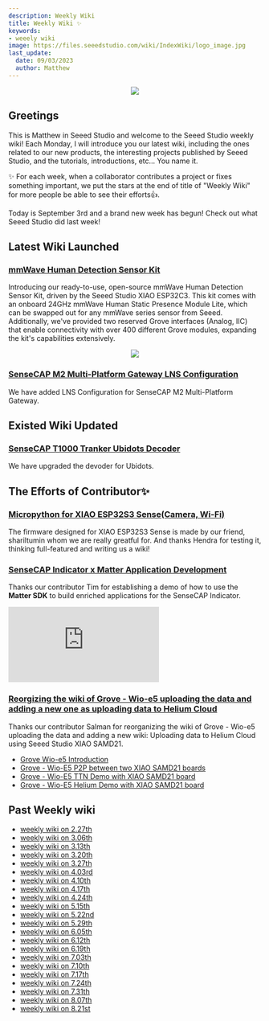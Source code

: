 ```yaml
---
description: Weekly Wiki
title: Weekly Wiki ✨
keywords:
- weeely wiki
image: https://files.seeedstudio.com/wiki/IndexWiki/logo_image.jpg
last_update:
  date: 09/03/2023
  author: Matthew
---
```


<div align="center"><img width={1000} src="https://files.seeedstudio.com/wiki/IndexWiki/logo.png" /></div>

## Greetings

This is Matthew in Seeed Studio and welcome to the Seeed Studio weekly wiki! Each Monday, I will introduce you our latest wiki, including the ones related to our new products, the interesting projects published by Seeed Studio, and the tutorials, introductions, etc... You name it.

✨ For each week, when a collaborator contributes a project or fixes something important, we put the stars at the end of title of "Weekly Wiki" for more people be able to see their efforts👍.

Today is September 3rd and a brand new week has begun! Check out what Seeed Studio did last week!

## Latest Wiki Launched

### [mmWave Human Detection Sensor Kit](https://wiki.seeedstudio.com/mmwave_human_detection_kit/)

Introducing our ready-to-use, open-source mmWave Human Detection Sensor Kit, driven by the Seeed Studio XIAO ESP32C3. This kit comes with an onboard 24GHz mmWave Human Static Presence Module Lite, which can be swapped out for any mmWave series sensor from Seeed. Additionally, we've provided two reserved Grove interfaces (Analog, IIC) that enable connectivity with over 400 different Grove modules, expanding the kit's capabilities extensively.

<div align="center"><img width={600} src="https://wdcdn.qpic.cn/MTY4ODg1NTkyNTI4NTEyMg_615233_Ur_l-6KO6pZzn48n_1692954442?w=1920&h=1080&type=image/png" /></div>

### [SenseCAP M2 Multi-Platform Gateway LNS Configuration](https://wiki.seeedstudio.com/Network/SenseCAP_Network/SenseCAP_M2_Multi_Platform/SenseCAP_M2_MP_Gateway_LNS_Configuration/)

We have added LNS Configuration for SenseCAP M2 Multi-Platform Gateway.

## Existed Wiki Updated

### [SenseCAP T1000 Tranker Ubidots Decoder](https://wiki.seeedstudio.com/SenseCAP_T1000_tracker_Ubidots_TTS/#configure-the-decoder)

We have upgraded the devoder for Ubidots.

## The Efforts of Contributor✨

### [Micropython for XIAO ESP32S3 Sense(Camera, Wi-Fi)](https://wiki.seeedstudio.com/XIAO_ESP32S3_Micropython/)

The firmware designed for XIAO ESP32S3 Sense is made by our friend, shariltumin whom we are really greatful for. And thanks Hendra for testing it, thinking full-featured and writing us a wiki!

### [SenseCAP Indicator x Matter Application Development](https://wiki.seeedstudio.com/SenseCAP_Indicator_Application_Matter/)

Thanks our contributor Tim for establishing a demo of how to use the **Matter SDK** to build enriched applications for the SenseCAP Indicator.

<iframe class="youtube-video" src="https://www.youtube.com/embed/LCIWqwmCZ54" title="YouTube video player" frameborder="0" allow="accelerometer; autoplay; clipboard-write; encrypted-media; gyroscope; picture-in-picture; web-share" allowfullscreen></iframe>

### [Reorgizing the wiki of Grove - Wio-e5 uploading the data and adding a new one as uploading data to Helium Cloud](https://wiki.seeedstudio.com/Grove_Wio_E5_Helium_Demo/)

Thanks our contributor Salman for reorganizing the wiki of Grove - Wio-e5 uploading the data and adding a new wiki: Uploading data to Helium Cloud using Seeed Studio XIAO SAMD21.

- [Grove Wio-e5 Introduction](https://wiki.seeedstudio.com/Grove_LoRa_E5_New_Version/)
- [Grove - Wio-E5 P2P between two XIAO SAMD21 boards](https://wiki.seeedstudio.com/Grove_Wio_E5_P2P/)
- [Grove - Wio-E5 TTN Demo with XIAO SAMD21 board](https://wiki.seeedstudio.com/Grove_Wio_E5_TTN_Demo/)
- [Grove - Wio-E5 Helium Demo with XIAO SAMD21 board](https://wiki.seeedstudio.com/Grove_Wio_E5_Helium_Demo/)

## Past Weekly wiki

- [weekly wiki on 2.27th](/Seeed_Elderly/weekly_wiki/wiki227)
- [weekly wiki on 3.06th](/Seeed_Elderly/weekly_wiki/wiki306)
- [weekly wiki on 3.13th](/Seeed_Elderly/weekly_wiki/wiki313)
- [weekly wiki on 3.20th](/Seeed_Elderly/weekly_wiki/wiki320)
- [weekly wiki on 3.27th](/Seeed_Elderly/weekly_wiki/wiki327)
- [weekly wiki on 4.03rd](/Seeed_Elderly/weekly_wiki/wiki403)
- [weekly wiki on 4.10th](/Seeed_Elderly/weekly_wiki/wiki410)
- [weekly wiki on 4.17th](/Seeed_Elderly/weekly_wiki/wiki417)
- [weekly wiki on 4.24th](/Seeed_Elderly/weekly_wiki/wiki424)
- [weekly wiki on 5.15th](/Seeed_Elderly/weekly_wiki/wiki515)
- [weekly wiki on 5.22nd](/Seeed_Elderly/weekly_wiki/wiki522)
- [weekly wiki on 5.29th](/Seeed_Elderly/weekly_wiki/wiki529)
- [weekly wiki on 6.05th](/Seeed_Elderly/weekly_wiki/wiki605)
- [weekly wiki on 6.12th](/Seeed_Elderly/weekly_wiki/wiki612)
- [weekly wiki on 6.19th](/Seeed_Elderly/weekly_wiki/wiki619)
- [weekly wiki on 7.03th](/Seeed_Elderly/weekly_wiki/wiki703)
- [weekly wiki on 7.10th](/Seeed_Elderly/weekly_wiki/wiki710)
- [weekly wiki on 7.17th](/Seeed_Elderly/weekly_wiki/wiki717)
- [weekly wiki on 7.24th](/Seeed_Elderly/weekly_wiki/wiki724)
- [weekly wiki on 7.31th](/Seeed_Elderly/weekly_wiki/wiki731)
- [weekly wiki on 8.07th](/Seeed_Elderly/weekly_wiki/wiki807)
- [weekly wiki on 8.21st](/Seeed_Elderly/weekly_wiki/wiki821)
